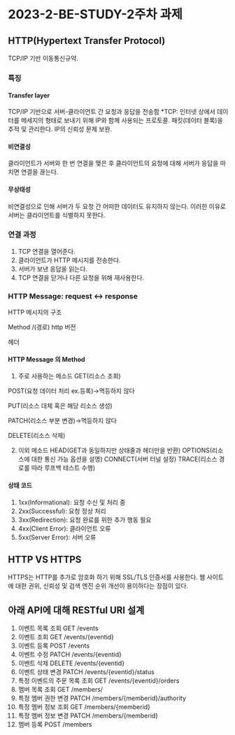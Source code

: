 # 2023-2-BE-STUDY-2주차 과제

## HTTP(Hypertext Transfer Protocol)
TCP/IP 기반 이동통신규약.

### 특징
#### Transfer layer
TCP/IP 기반으로 서버-클라이언트 간 요청과 응답을 전송함
*TCP: 인터넷 상에서 데이터를 메세지의 형태로 보내기 위해 IP와 함께 사용되는 프로토콜. 패킷(데이터 블록)을 추적 및 관리한다. IP의 신뢰성 문제 보완.
#### 비연결성
클라이언트가 서버와 한 번 연결을 맺은 후 클라이언트의 요청에 대해 서버가 응답을 마치면 연결을 끊는다.
#### 무상태성
비연결성으로 인해 서버가 두 요청 간 어떠한 데이터도 유지하지 않는다. 이러한 이유로 서버는 클라이언트를 식별하지 못한다.

### 연결 과정
1. TCP 연결을 열어준다.
2. 클라이언트가 HTTP 메시지를 전송한다.
3. 서버가 보낸 응답을 읽는다.
4. TCP 연결을 닫거나 다른 요청을 위해 재사용한다.

### HTTP Message: request <-> response
HTTP 메시지의 구조

Method /(경로) http 버전

헤더

#### HTTP Message 의 Method
1. 주로 사용하는 메소드
GET(리소스 조회)

POST(요청 데이터 처리 ex.등록)->멱등하지 않다

PUT(리소스 대체 혹은 해당 리소스 생성)

PATCH(리소스 부분 변경)->멱등하지 않다

DELETE(리소스 삭제)

2. 이외 메소드
HEAD(GET과 동일하지만 상태줄과 헤더만을 반환)
OPTIONS(리소스에 대한 통신 가능 옵션을 설명) CONNECT(서버 터널 설정) TRACE(리소스 경로를 따라 루프백 테스트 수행)

#### 상태 코드
1. 1xx(Informational): 요청 수신 및 처리 중
2. 2xx(Successful): 요청 정상 처리
3. 3xx(Redirection): 요청 완료를 위한 추가 행동 필요
4. 4xx(Client Error): 클라이언트 오류
5. 5xx(Server Error): 서버 오류


## HTTP VS HTTPS

HTTPS는 HTTP를 추가로 암호화 하기 위해 SSL/TLS 인증서를 사용한다.
웹 사이트에 대한 권위, 신뢰성 및 검색 엔진 순위 개선이 용이하다는 장점이 있다. 

## 아래 API에 대해 RESTful URI 설계 
1. 이벤트 목록 조회
GET /events
2. 이벤트 조회
GET /events/{eventid}
3. 이벤트 등록
POST /events
4. 이벤트 수정
PATCH /events/{eventid}
5. 이벤트 삭제
DELETE /events/{eventid}
6. 이벤트 상태 변경
PATCH /events/{eventid}/status
8. 특정 이벤트의 주문 목록 조회
GET /events/{eventid}/orders
8. 멤버 목록 조회
GET /members/
9. 특정 멤버 권한 변경
PATCH /members/{memberid}/authority
10. 특정 멤버 정보 조회
GET /members/{memberid}
11. 특정 멤버 정보 변경
PATCH /members/{memberid}
12. 멤버 등록
POST /members
